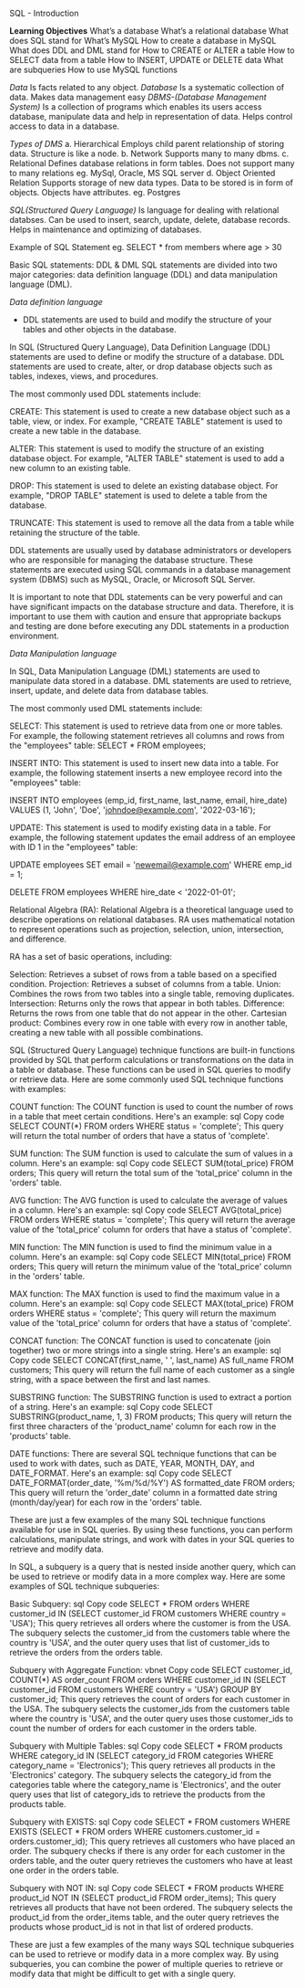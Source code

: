 SQL - Introduction

__Learning Objectives__
What’s a database
What’s a relational database
What does SQL stand for
What’s MySQL
How to create a database in MySQL
What does DDL and DML stand for
How to CREATE or ALTER a table
How to SELECT data from a table
How to INSERT, UPDATE or DELETE data
What are subqueries
How to use MySQL functions

_Data_
Is facts related to any object.
_Database_
Is a  systematic collection of data.
Makes data management easy
_DBMS-(Database Management System)_
Is a collection of programs which enables its users access database, manipulate data and help in representation of data.
Helps control access to data in a database.

_Types of DMS_
a. Hierarchical
Employs child parent relationship of storing data.
Structure is like a node.
b. Network 
Supports many to many dbms.
c. Relational 
Defines database relations in form tables.
Does not support many to many relations
eg. MySql, Oracle, MS SQL server
d. Object Oriented Relation
Supports storage of new data types.
Data to be stored is in form of objects.
Objects have attributes.
eg. Postgres 

_SQL(Structured Query Language)_
Is language for dealing with relational databses.
Can be used to insert, search, update, delete, database records.
Helps in maintenance and optimizing of databases.

Example of SQL Statement
eg. SELECT * from members where age > 30

Basic SQL statements: DDL & DML
SQL statements are divided into two major categories: data definition language (DDL) and data manipulation language (DML).

_Data definition language_
- DDL statements are used to build and modify the structure of your tables and other objects in the database.

In SQL (Structured Query Language), Data Definition Language (DDL) statements are used to define or modify the structure of a database. DDL statements are used to create, alter, or drop database objects such as tables, indexes, views, and procedures.

The most commonly used DDL statements include:

CREATE: This statement is used to create a new database object such as a table, view, or index. For example, "CREATE TABLE" statement is used to create a new table in the database.

ALTER: This statement is used to modify the structure of an existing database object. For example, "ALTER TABLE" statement is used to add a new column to an existing table.

DROP: This statement is used to delete an existing database object. For example, "DROP TABLE" statement is used to delete a table from the database.

TRUNCATE: This statement is used to remove all the data from a table while retaining the structure of the table.

DDL statements are usually used by database administrators or developers who are responsible for managing the database structure. These statements are executed using SQL commands in a database management system (DBMS) such as MySQL, Oracle, or Microsoft SQL Server.

It is important to note that DDL statements can be very powerful and can have significant impacts on the database structure and data. Therefore, it is important to use them with caution and ensure that appropriate backups and testing are done before executing any DDL statements in a production environment.

_Data Manipulation language_

In SQL, Data Manipulation Language (DML) statements are used to manipulate data stored in a database. DML statements are used to retrieve, insert, update, and delete data from database tables.

The most commonly used DML statements include:

SELECT: This statement is used to retrieve data from one or more tables. For example, the following statement retrieves all columns and rows from the "employees" table:
	SELECT * FROM employees;

INSERT INTO: This statement is used to insert new data into a table. For example, the following statement inserts a new employee record into the "employees" table:

INSERT INTO employees (emp_id, first_name, last_name, email, hire_date) 
VALUES (1, 'John', 'Doe', 'johndoe@example.com', '2022-03-16');

UPDATE: This statement is used to modify existing data in a table. For example, the following statement updates the email address of an employee with ID 1 in the "employees" table:

UPDATE employees SET email = 'newemail@example.com' WHERE emp_id = 1;

DELETE FROM employees WHERE hire_date < '2022-01-01';

Relational Algebra (RA):
Relational Algebra is a theoretical language used to describe operations on relational databases.
RA uses mathematical notation to represent operations such as projection, selection, union, intersection, and difference.

RA has a set of basic operations, including:

Selection: Retrieves a subset of rows from a table based on a specified condition.
Projection: Retrieves a subset of columns from a table.
Union: Combines the rows from two tables into a single table, removing duplicates.
Intersection: Returns only the rows that appear in both tables.
Difference: Returns the rows from one table that do not appear in the other.
Cartesian product: Combines every row in one table with every row in another table, creating a new table with all possible combinations.

SQL (Structured Query Language) technique functions are built-in functions provided by SQL that perform calculations or transformations on the data in a table or database. These functions can be used in SQL queries to modify or retrieve data. Here are some commonly used SQL technique functions with examples:

COUNT function:
The COUNT function is used to count the number of rows in a table that meet certain conditions. Here's an example:
sql
Copy code
SELECT COUNT(*) FROM orders WHERE status = 'complete';
This query will return the total number of orders that have a status of 'complete'.

SUM function:
The SUM function is used to calculate the sum of values in a column. Here's an example:
sql
Copy code
SELECT SUM(total_price) FROM orders;
This query will return the total sum of the 'total_price' column in the 'orders' table.

AVG function:
The AVG function is used to calculate the average of values in a column. Here's an example:
sql
Copy code
SELECT AVG(total_price) FROM orders WHERE status = 'complete';
This query will return the average value of the 'total_price' column for orders that have a status of 'complete'.

MIN function:
The MIN function is used to find the minimum value in a column. Here's an example:
sql
Copy code
SELECT MIN(total_price) FROM orders;
This query will return the minimum value of the 'total_price' column in the 'orders' table.

MAX function:
The MAX function is used to find the maximum value in a column. Here's an example:
sql
Copy code
SELECT MAX(total_price) FROM orders WHERE status = 'complete';
This query will return the maximum value of the 'total_price' column for orders that have a status of 'complete'.

CONCAT function:
The CONCAT function is used to concatenate (join together) two or more strings into a single string. Here's an example:
sql
Copy code
SELECT CONCAT(first_name, ' ', last_name) AS full_name FROM customers;
This query will return the full name of each customer as a single string, with a space between the first and last names.

SUBSTRING function:
The SUBSTRING function is used to extract a portion of a string. Here's an example:
sql
Copy code
SELECT SUBSTRING(product_name, 1, 3) FROM products;
This query will return the first three characters of the 'product_name' column for each row in the 'products' table.

DATE functions:
There are several SQL technique functions that can be used to work with dates, such as DATE, YEAR, MONTH, DAY, and DATE_FORMAT. Here's an example:
sql
Copy code
SELECT DATE_FORMAT(order_date, '%m/%d/%Y') AS formatted_date FROM orders;
This query will return the 'order_date' column in a formatted date string (month/day/year) for each row in the 'orders' table.

These are just a few examples of the many SQL technique functions available for use in SQL queries. By using these functions, you can perform calculations, manipulate strings, and work with dates in your SQL queries to retrieve and modify data.

In SQL, a subquery is a query that is nested inside another query, which can be used to retrieve or modify data in a more complex way. Here are some examples of SQL technique subqueries:

Basic Subquery:
sql
Copy code
SELECT * FROM orders WHERE customer_id IN 
(SELECT customer_id FROM customers WHERE country = 'USA');
This query retrieves all orders where the customer is from the USA. The subquery selects the customer_id from the customers table where the country is 'USA', and the outer query uses that list of customer_ids to retrieve the orders from the orders table.

Subquery with Aggregate Function:
vbnet
Copy code
SELECT customer_id, COUNT(*) AS order_count FROM orders 
WHERE customer_id IN (SELECT customer_id FROM customers WHERE country = 'USA')
GROUP BY customer_id;
This query retrieves the count of orders for each customer in the USA. The subquery selects the customer_ids from the customers table where the country is 'USA', and the outer query uses those customer_ids to count the number of orders for each customer in the orders table.

Subquery with Multiple Tables:
sql
Copy code
SELECT * FROM products WHERE category_id IN 
(SELECT category_id FROM categories WHERE category_name = 'Electronics');
This query retrieves all products in the 'Electronics' category. The subquery selects the category_id from the categories table where the category_name is 'Electronics', and the outer query uses that list of category_ids to retrieve the products from the products table.

Subquery with EXISTS:
sql
Copy code
SELECT * FROM customers WHERE EXISTS 
(SELECT * FROM orders WHERE customers.customer_id = orders.customer_id);
This query retrieves all customers who have placed an order. The subquery checks if there is any order for each customer in the orders table, and the outer query retrieves the customers who have at least one order in the orders table.

Subquery with NOT IN:
sql
Copy code
SELECT * FROM products WHERE product_id NOT IN 
(SELECT product_id FROM order_items);
This query retrieves all products that have not been ordered. The subquery selects the product_id from the order_items table, and the outer query retrieves the products whose product_id is not in that list of ordered products.

These are just a few examples of the many ways SQL technique subqueries can be used to retrieve or modify data in a more complex way. By using subqueries, you can combine the power of multiple queries to retrieve or modify data that might be difficult to get with a single query.
